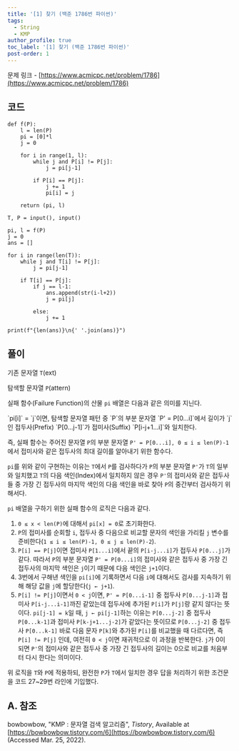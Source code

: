 ```yaml
---
title: '[1] 찾기 (백준 1786번 파이썬)'
tags:
  - String
  - KMP
author_profile: true
toc_label: '[1] 찾기 (백준 1786번 파이썬)'
post-order: 1
---
```


문제 링크 - [https://www.acmicpc.net/problem/1786](https://www.acmicpc.net/problem/1786)

## 코드
```python::lineons
def f(P):
    l = len(P)
    pi = [0]*l
    j = 0

    for i in range(1, l):
        while j and P[i] != P[j]:
            j = pi[j-1]
        
        if P[i] == P[j]:
            j += 1
            pi[i] = j
    
    return (pi, l)

T, P = input(), input()

pi, l = f(P)
j = 0
ans = []

for i in range(len(T)):
    while j and T[i] != P[j]:
        j = pi[j-1]
    
    if T[i] == P[j]:
        if j == l-1:
            ans.append(str(i-l+2))
            j = pi[j]
        
        else:
            j += 1

print(f"{len(ans)}\n{' '.join(ans)}")
```

## 풀이
기존 문자열 `T`(ext)

탐색할 문자열 `P`(attern)

실패 함수(Failure Function)의 산물 `pi` 배열은 다음과 같은 의미를 지닌다.

<div class="notice--info" markdown="1">
`pi[i]` = `j`이면,
탐색할 문자열 패턴 중 `P`의 부분 문자열 `P' = P[0...i]`에서
길이가 `j`인 접두사(Prefix) `P[0...j-1]`가 접미사(Suffix) `P[i-j+1...i]`와 일치한다.

즉, 실패 함수는 주어진 문자열 `P`의 부분 문자열 `P' = P[0...i], 0 ≤ i ≤ len(P)-1`에서 접미사와 같은 접두사의 최대 길이를 알아내기 위한 함수다.
</div>

`pi`를 위와 같이 구현하는 이유는 `T`에서 `P`를 검사하다가 `P`의 부분 문자열 `P'`가 `T`의 일부와 일치했고 `T`의 다음 색인(Index)에서 일치하지 않은 경우 `P'`의 접미사와 같은 접두사들 중 가장 긴 접두사의 마지막 색인의 다음 색인을 바로 찾아 `P`의 중간부터 검사하기 위해서다.

`pi` 배열을 구하기 위한 실패 함수의 로직은 다음과 같다.
1. `0 ≤ x < len(P)`에 대해서 `pi[x] = 0`로 초기화한다.
2. `P`의 접미사를 순회할 `i`, 접두사 중 다음으로 비교할 문자의 색인을 가리킬 `j` 변수를 준비한다(`1 ≤ i ≤ len(P)-1, 0 ≤ j ≤ len(P)-2`).
3. `P[i] == P[j]`이면 접미사 `P[1...i]`에서 끝의 `P[i-j...i]`가 접두사 `P[0...j]`가 같다. 따라서 `P`의 부분 문자열 `P' = P[0...i]`의  접미사와 같은 접두사 중 가장 긴 접두사의 마지막 색인은 `j`이기 때문에 다음 색인은 `j+1`이다.
4. 3번에서 구해낸 색인을 `pi[i]`에 기록하면서 다음 `i`에 대해서도 검사를 지속하기 위해 해당 값을 `j`에 할당한다(`j ← j+1`).
5. `P[i] != P[j]`이면서 `0 < j`이면, `P' = P[0...i-1]` 중 접두사 `P[0...j-1]`과 접미사 `P[i-j...i-1]`까진 같았는데 접두사에 추가된 `P[i]`가 `P[j]`랑 같지 않다는 뜻이다. `pi[j-1] = k`일 때, `j ← pi[j-1]`하는 이유는 `P[0...j-2]` 중 접두사 `P[0...k-1]`과 접미사 `P[k-j+1...j-2]`가 같았다는 뜻이므로 `P[0...j-2]` 중 접두사 `P[0...k-1]` 바로 다음 문자 `P[k]`와 추가된 `P[i]`를 비교했을 때 다르다면, 즉 `P[i] != P[j]` 인데, 여전히 `0 < j`이면 재귀적으로 이 과정을 반복한다. `j`가 0이 되면 `P'`의 접미사와 같은 접두사 중 가장 긴 접두사의 길이는 0으로 비교를 처음부터 다시 한다는 의미이다.

위 로직을 `T`와 `P`에 적용하되, 완전한 `P`가 `T`에서 일치한 경우 답을 처리하기 위한 조건문을 코드 27~29번 라인에 기입했다.

## A. 참조
bowbowbow, "KMP : 문자열 검색 알고리즘", *Tistory*, Available at [https://bowbowbow.tistory.com/6](https://bowbowbow.tistory.com/6) (Accessed Mar. 25, 2022).
